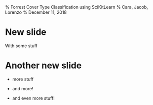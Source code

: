 % Forrest Cover Type Classification using SciKitLearn
% Cara, Jacob, Lorenzo
% December 11, 2018

# New slide

With some stuff

# Another new slide

- more stuff
- and more!

- and even more stuff!